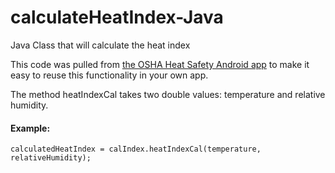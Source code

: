 calculateHeatIndex-Java
=======================

Java Class that will calculate the heat index

This code was pulled from [the OSHA Heat Safety Android app](https://github.com/USDepartmentofLabor/OSHA-Heat-Safety-Android-En) to make it easy to reuse this functionality in your own app.

The method heatIndexCal takes two double values: temperature and relative humidity.

#### Example:

    calculatedHeatIndex = calIndex.heatIndexCal(temperature, relativeHumidity);
